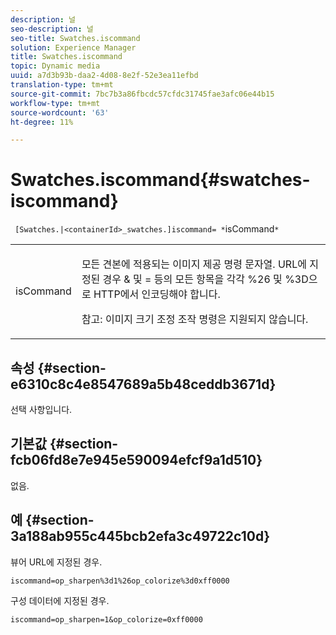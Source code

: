 ```yaml
---
description: 널
seo-description: 널
seo-title: Swatches.iscommand
solution: Experience Manager
title: Swatches.iscommand
topic: Dynamic media
uuid: a7d3b93b-daa2-4d08-8e2f-52e3ea11efbd
translation-type: tm+mt
source-git-commit: 7bc7b3a86fbcdc57cfdc31745fae3afc06e44b15
workflow-type: tm+mt
source-wordcount: '63'
ht-degree: 11%

---
```



# Swatches.iscommand{#swatches-iscommand}

` [Swatches.|<containerId>_swatches.]iscommand= *`isCommand`*`

<table id="table_43A84C1044574A6FAB8CE67D71AAD5EC"> 
 <tbody> 
  <tr> 
   <td colname="col1"> <p> <span class="codeph"> <span class="varname"> isCommand</span> </span> </p> </td> 
   <td colname="col2"> <p> 모든 견본에 적용되는 이미지 제공 명령 문자열. URL에 지정된 경우 <span class="codeph"> &amp;</span> 및 <span class="codeph"> = </span> 등의 모든 항목을 각각 <span class="codeph"> %26</span> 및 <span class="codeph"> %3D</span>으로 HTTP에서 인코딩해야 합니다. </p> <p> <p>참고: 이미지 크기 조정 조작 명령은 지원되지 않습니다. </p> </p> </td> 
  </tr> 
 </tbody> 
</table>

## 속성 {#section-e6310c8c4e8547689a5b48ceddb3671d}

선택 사항입니다.

## 기본값 {#section-fcb06fd8e7e945e590094efcf9a1d510}

없음.

## 예 {#section-3a188ab955c445bcb2efa3c49722c10d}

뷰어 URL에 지정된 경우.

`iscommand=op_sharpen%3d1%26op_colorize%3d0xff0000`

구성 데이터에 지정된 경우.

`iscommand=op_sharpen=1&op_colorize=0xff0000`
